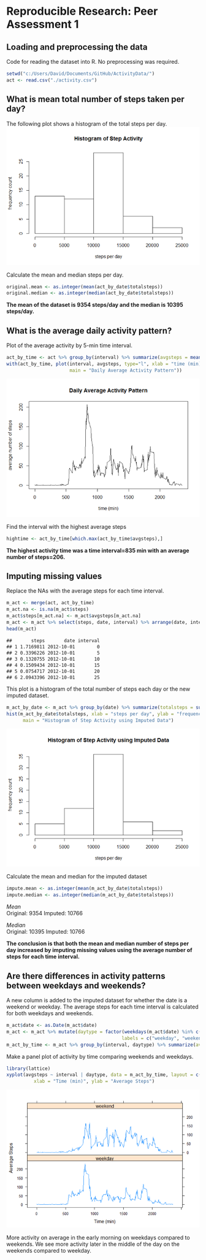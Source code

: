 # Reproducible Research: Peer Assessment 1


## Loading and preprocessing the data
Code for reading the dataset into R.  No preprocessing was required.

```r
setwd("c:/Users/David/Documents/GitHub/ActivityData/")
act <- read.csv("./activity.csv")
```


## What is mean total number of steps taken per day?
The following plot shows a histogram of the total steps per day.
![](PA1_template_files/figure-html/unnamed-chunk-2-1.png) 

Calculate the mean and median steps per day.

```r
original.mean <- as.integer(mean(act_by_date$totalsteps))
original.median <- as.integer(median(act_by_date$totalsteps))
```
**The mean of the dataset is 9354 steps/day and the median is 10395 steps/day.**



## What is the average daily activity pattern?
Plot of the average activity by 5-min time interval.

```r
act_by_time <- act %>% group_by(interval) %>% summarize(avgsteps = mean(steps, na.rm = TRUE))
with(act_by_time, plot(interval, avgsteps, type="l", xlab = "time (min)", ylab = "average number of steps",
                       main = "Daily Average Activity Pattern"))
```

![](PA1_template_files/figure-html/unnamed-chunk-4-1.png) 

Find the interval with the highest average steps

```r
hightime <- act_by_time[which.max(act_by_time$avgsteps),]
```
**The highest activity time was a time interval=835 min with an average number of steps=206.**

## Imputing missing values
Replace the NAs with the average steps for each time interval.

```r
m_act <- merge(act, act_by_time)
m_act.na <- is.na(m_act$steps)
m_act$steps[m_act.na] <- m_act$avgsteps[m_act.na]
m_act <- m_act %>% select(steps, date, interval) %>% arrange(date, interval)
head(m_act)
```

```
##       steps       date interval
## 1 1.7169811 2012-10-01        0
## 2 0.3396226 2012-10-01        5
## 3 0.1320755 2012-10-01       10
## 4 0.1509434 2012-10-01       15
## 5 0.0754717 2012-10-01       20
## 6 2.0943396 2012-10-01       25
```

This plot is a histogram of the total number of steps each day or the new imputed dataset.

```r
m_act_by_date <- m_act %>% group_by(date) %>% summarize(totalsteps = sum(steps))
hist(m_act_by_date$totalsteps, xlab = "steps per day", ylab = "frequency count", 
      main = "Histogram of Step Activity using Imputed Data")
```

![](PA1_template_files/figure-html/unnamed-chunk-7-1.png) 

Calculate the mean and median for the imputed dataset

```r
impute.mean <- as.integer(mean(m_act_by_date$totalsteps))
impute.median <- as.integer(median(m_act_by_date$totalsteps))
```
*Mean*  
Original: 9354   Imputed: 10766  

*Median*  
Original: 10395 Imputed: 10766  

**The conclusion is that both the mean and median number of steps per day increased by imputing missing values using the average number of steps for each time interval.**


## Are there differences in activity patterns between weekdays and weekends?
A new column is added to the imputed dataset for whether the date is a weekend or weekday.  The average steps for each time interval is calculated for both weekdays and weekends.

```r
m_act$date <- as.Date(m_act$date)
m_act <- m_act %>% mutate(daytype = factor(weekdays(m_act$date) %in% c("Saturday", "Sunday"), 
                                          labels = c("weekday", "weekend")))
m_act_by_time <- m_act %>% group_by(interval, daytype) %>% summarize(avgsteps = mean(steps))
```

Make a panel plot of activity by time comparing weekends and weekdays.

```r
library(lattice)
xyplot(avgsteps ~ interval | daytype, data = m_act_by_time, layout = c(1,2), type = "l",
          xlab = "Time (min)", ylab = "Average Steps")
```

![](PA1_template_files/figure-html/unnamed-chunk-10-1.png) 
  
More activity on average in the early morning on weekdays compared to weekends. We see more activity later in the middle of the day on the weekends compared to weekday.
